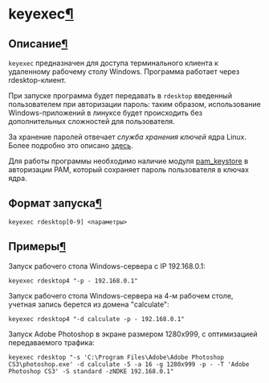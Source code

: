 # keyexec[¶](#keyexec)

## Описание[¶](#Описание)

`keyexec` предназначен для доступа терминального клиента к удаленному рабочему столу Windows. Программа работает через rdesktop-клиент.

При запуске программа будет передавать в `rdesktop` введенный пользователем при авторизации пароль: таким образом, использование Windows-приложений в линуксе будет происходить без дополнительных сложностей для пользователя.

За хранение паролей отвечает _служба хранения ключей_ ядра Linux. Более подробно это описано [здесь](http://www.ibm.com/developerworks/ru/library/l-key-retention/index.html).

Для работы программы необходимо наличие модуля [pam\_keystore](.html) в авторизации PAM, который сохраняет пароль пользователя в ключах ядра.

## Формат запуска[¶](#Формат-запуска)

    
    keyexec rdesktop[0-9] <параметры>
    

## Примеры[¶](#Примеры)

Запуск рабочего стола Windows-сервера с IP 192.168.0.1:

    
    keyexec rdesktop4 "-p - 192.168.0.1" 
    

Запуск рабочего стола Windows-сервера на 4-м рабочем столе, учетная запись берется из домена "calculate":

    
    keyexec rdesktop4 "-d calculate -p - 192.168.0.1" 
    

Запуск Adobe Photoshop в экране размером 1280x999, с оптимизацией передаваемого трафика:

    
    keyexec rdesktop "-s 'C:\Program Files\Adobe\Adobe Photoshop CS3\photoshop.exe' -d calculate -5 -a 16 -g 1280x999 -p - -T 'Adobe Photoshop CS3' -S standard -zNDKE 192.168.0.1"